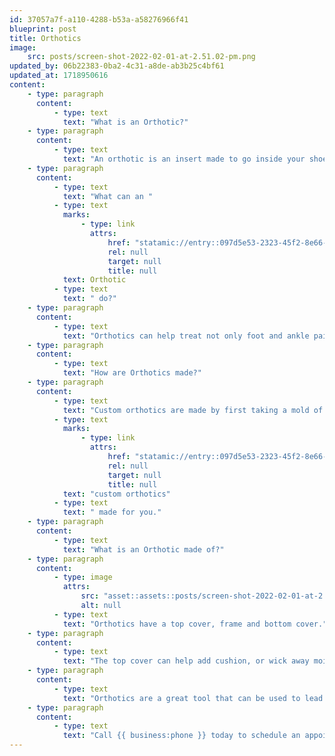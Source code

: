 ```yaml
---
id: 37057a7f-a110-4288-b53a-a58276966f41
blueprint: post
title: Orthotics
image:
    src: posts/screen-shot-2022-02-01-at-2.51.02-pm.png
updated_by: 06b22383-0ba2-4c31-a8de-ab3b25c4bf61
updated_at: 1718950616
content:
    - type: paragraph
      content:
          - type: text
            text: "What is an Orthotic?"
    - type: paragraph
      content:
          - type: text
            text: "An orthotic is an insert made to go inside your shoes. It can be as simple as a heel lift, or a custom orthotic made to support your arch type or treat your specific pathology."
    - type: paragraph
      content:
          - type: text
            text: "What can an "
          - type: text
            marks:
                - type: link
                  attrs:
                      href: "statamic://entry::097d5e53-2323-45f2-8e66-dd06d49948ca"
                      rel: null
                      target: null
                      title: null
            text: Orthotic
          - type: text
            text: " do?"
    - type: paragraph
      content:
          - type: text
            text: "Orthotics can help treat not only foot and ankle pain, but can also help relieve hip, knee, and back pain. Your lower limbs work as a unit and if one part isn’t biomechanically functioning the way it should, this can affect other aspects of lower limb, leading to pain. Orthotics can help treat this because they can help realign your lower limb from the foundation. Orthotics can help put your feet in the correct alignment, leading to pain relief."
    - type: paragraph
      content:
          - type: text
            text: "How are Orthotics made?"
    - type: paragraph
      content:
          - type: text
            text: "Custom orthotics are made by first taking a mold of your feet in office. This can be done electronically with a scan or plaster. Your podiatrist will also do a biomechanical exam, take into consideration your foot pathology and what is causing your pain and write a prescription based off of their evaluation to have a pair of "
          - type: text
            marks:
                - type: link
                  attrs:
                      href: "statamic://entry::097d5e53-2323-45f2-8e66-dd06d49948ca"
                      rel: null
                      target: null
                      title: null
            text: "custom orthotics"
          - type: text
            text: " made for you."
    - type: paragraph
      content:
          - type: text
            text: "What is an Orthotic made of?"
    - type: paragraph
      content:
          - type: image
            attrs:
                src: "asset::assets::posts/screen-shot-2022-02-01-at-2.49.06-pm.png"
                alt: null
          - type: text
            text: "Orthotics have a top cover, frame and bottom cover."
    - type: paragraph
      content:
          - type: text
            text: "The top cover can help add cushion, or wick away moisture. They can be made out of material such as spenco, prolite, EVA, suede and much more. The bottom cover uses material to help with slippage and can be made from materials such as suede, protex, or myolite. The frame is the main part of the orthotic and can be made of different materials to be more or less rigid or flexible. The frame is the main part of the orthotic that controls the position of your heel and the level of arch support."
    - type: paragraph
      content:
          - type: text
            text: "Orthotics are a great tool that can be used to lead to pain relief not only in the foot and ankle, but also in the knees, hip and back!"
    - type: paragraph
      content:
          - type: text
            text: "Call {{ business:phone }} today to schedule an appointment to talk about your custom pair of orthotics!"
---
```

